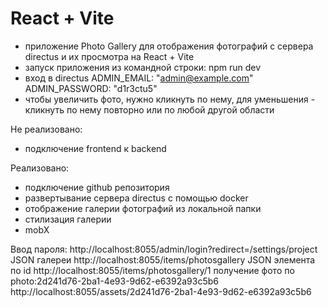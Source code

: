 # React + Vite
- приложение Photo Gallery для отображения фотографий с сервера directus и их просмотра на React + Vite
- запуск приложения из командной строки: npm run dev
- вход в directus       ADMIN_EMAIL: "admin@example.com"
                        ADMIN_PASSWORD: "d1r3ctu5"
- чтобы увеличить фото, нужно кликнуть по нему, для уменьшения - кликнуть по нему повторно или по любой другой области

Не реализовано:
- подключение frontend к backend

Реализовано:
- подключение github репозитория
- развертывание сервера directus с помощью docker
- отображение галерии фотографий из локальной папки
- стилизация галерии
- mobX

Ввод пароля:
http://localhost:8055/admin/login?redirect=/settings/project
JSON галереи
http://localhost:8055/items/photosgallery
JSON элемента по id
http://localhost:8055/items/photosgallery/1
получение фото по photo:2d241d76-2ba1-4e93-9d62-e6392a93c5b6
http://localhost:8055/assets/2d241d76-2ba1-4e93-9d62-e6392a93c5b6
